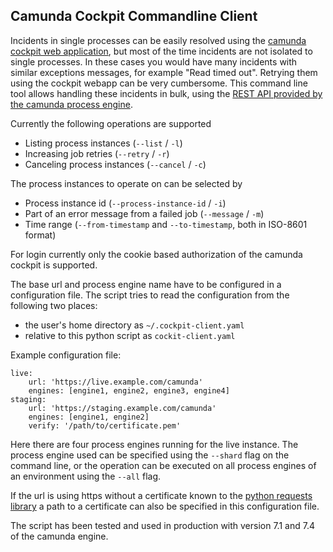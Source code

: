 ## Camunda Cockpit Commandline Client

Incidents in single processes can be easily resolved using the [camunda cockpit
web application][2], but most of the time incidents are not isolated to single
processes. In these cases you would have many incidents with similar exceptions
messages, for example "Read timed out". Retrying them using the cockpit webapp
can be very cumbersome. This command line tool allows handling these incidents
in bulk, using the [REST API provided by the camunda process engine][1].

Currently the following operations are supported

 - Listing process instances (`--list` / `-l`)
 - Increasing job retries (`--retry` / `-r`)
 - Canceling process instances (`--cancel` / `-c`)

The process instances to operate on can be selected by

 - Process instance id (`--process-instance-id` / `-i`)
 - Part of an error message from a failed job (`--message` / `-m`)
 - Time range (`--from-timestamp` and `--to-timestamp`, both in ISO-8601 format)

For login currently only the cookie based authorization of the camunda cockpit is
supported.

The base url and process engine name have to be configured in a configuration
file. The script tries to read the configuration from the following two places:

 - the user's home directory as `~/.cockpit-client.yaml`
 - relative to this python script as `cockit-client.yaml`

Example configuration file:

    live:
        url: 'https://live.example.com/camunda'
        engines: [engine1, engine2, engine3, engine4]
    staging:
        url: 'https://staging.example.com/camunda'
        engines: [engine1, engine2]
        verify: '/path/to/certificate.pem'

Here there are four process engines running for the live instance. The
process engine used can be specified using the `--shard` flag on the command
line, or the operation can be executed on all process engines of an
environment using the `--all` flag.

If the url is using https without a certificate known to the [python requests
library][3] a path to a certificate can also be specified in this configuration
file.

The script has been tested and used in production with version 7.1 and 7.4 of
the camunda engine.

 [1]: https://docs.camunda.org/manual/7.4/reference/rest/
 [2]: https://camunda.org/features/cockpit/
 [3]: http://docs.python-requests.org/en/master/user/advanced/#ca-certificates
